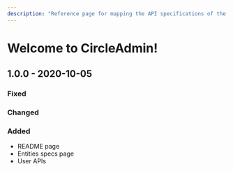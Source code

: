 ```yaml
---
description: "Reference page for mapping the API specifications of the project in question. Any corrections or improvements are welcome to the GitHub repository (by authorized personnel \U0001F62C)."
---
```


# Welcome to CircleAdmin!

## 1.0.0 - 2020-10-05

### Fixed

### Changed

### Added

* README page
* Entities specs page
* User APIs

## 

